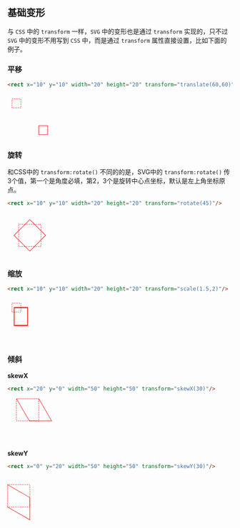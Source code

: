 ## 基础变形
与 `CSS` 中的 `transform` 一样，`SVG` 中的变形也是通过 `transform` 实现的，只不过 `SVG` 中的变形不用写到 `CSS` 中，而是通过 `transform` 属性直接设置，比如下面的例子。

### 平移
```html
<rect x="10" y="10" width="20" height="20" transform="translate(60,60)"/>
```
<ClientOnly>
  <el-card class="card">
    <svg xmlns="http://www.w3.org/2000/svg" width="100" height="100">
      <rect x="10" y="10" width="20" height="20" stroke="red" fill="none" stroke-dasharray="2,2"/>
      <rect x="10" y="10" width="20" height="20" transform="translate(60,60)" stroke="red" fill="none"/>
    </svg>
  </el-card>
</ClientOnly>

### 旋转
和CSS中的 `transform:rotate()` 不同的的是，SVG中的 `transform:rotate()` 传3个值，第一个是角度必填，第2，3个是旋转中心点坐标，默认是左上角坐标原点。

```html
<rect x="10" y="10" width="20" height="20" transform="rotate(45)"/>
```
<ClientOnly>
  <el-card class="card">
    <svg xmlns="http://www.w3.org/2000/svg" width="100" height="100">
      <rect x="25" y="25" width="50" height="50" stroke="red" fill="none" stroke-dasharray="2,2"/>
      <rect x="25" y="25" width="50" height="50" transform="rotate(45,50,50)" stroke="red" fill="none"/>
    </svg>
  </el-card>
</ClientOnly>

### 缩放
```html
<rect x="10" y="10" width="20" height="20" transform="scale(1.5,2)"/>
```
<ClientOnly>
  <el-card class="card">
    <svg xmlns="http://www.w3.org/2000/svg" width="100" height="100">
      <rect x="10" y="10" width="20" height="20" stroke="red" fill="none" stroke-dasharray="2,2"/>
      <rect x="10" y="10" width="20" height="20" transform="scale(1.5,2)" stroke="red" fill="none"/>
    </svg>
  </el-card>
</ClientOnly>

### 倾斜

**skewX**
```html
<rect x="20" y="0" width="50" height="50" transform="skewX(30)"/>
```
<ClientOnly>
  <el-card class="card">
    <svg xmlns="http://www.w3.org/2000/svg" width="100" height="100">
      <rect x="20" y="0" width="50" height="50" stroke="red" fill="none" stroke-dasharray="2,2"/>
      <rect x="20" y="0" width="50" height="50" transform="skewX(30)" stroke="red" fill="none"/>
    </svg>
  </el-card>
</ClientOnly>

**skewY**
```html
<rect x="0" y="20" width="50" height="50" transform="skewY(30)"/>
```
<ClientOnly>
  <el-card class="card">
    <svg xmlns="http://www.w3.org/2000/svg" width="100" height="100">
      <rect x="0" y="20" width="50" height="50" stroke="red" fill="none" stroke-dasharray="2,2"/>
      <rect x="0" y="20" width="50" height="50" transform="skewY(30)" stroke="red" fill="none"/>
    </svg>
  </el-card>
</ClientOnly>
